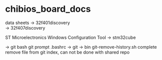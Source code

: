chibios_board_docs
==================


data sheets 
-> 32f401discovery  
-> 32f407discovery

ST Microelectronics Windows Configuration Tool
-> stm32cube

-> git
   bash git prompt
   .bashrc
-> git
   -> bin
      git-remove-history.sh
      complete remove file from git index, 
      can not be done with shared repo
